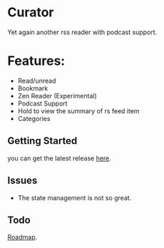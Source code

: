 # Curator

Yet again another rss reader with podcast support. 

# Features:

* Read/unread
* Bookmark
* Zen Reader (Experimental)
* Podcast Support
* Hold to view the summary of rs feed item
* Categories


## Getting Started

you can get the latest release [here](https://github.com/abhinavmarwaha/curator/releases).

## Issues

* The state management is not so great.

## Todo

[Roadmap](https://github.com/abhinavmarwaha/curator/projects/2).



